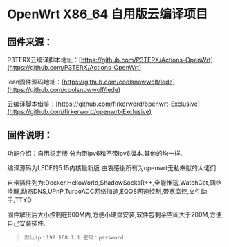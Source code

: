 # OpenWrt X86_64 自用版云编译项目

## 固件来源：

P3TERX云编译脚本地址：[https://github.com/P3TERX/Actions-OpenWrt](https://github.com/P3TERX/Actions-OpenWrt)

lean固件源码地址：[https://github.com/coolsnowwolf/lede](https://github.com/coolsnowwolf/lede)

云编译脚本借鉴：[https://github.com/firkerword/openwrt-Exclusive](https://github.com/firkerword/openwrt-Exclusive)

## 固件说明：
功能介绍：自用稳定版  分为带ipv6和不带ipv6版本,其他的均一样.

编译源码为LEDE的5.15内核最新版.由衷感谢所有为openwrt无私奉献的大佬们

自带插件列为:Docker,HelloWorld,ShadowSocksR++,全能推送,WatchCat,网络唤醒,动态DNS,UPnP,TurboACC网络加速,EQOS网速控制,带宽监控,文件助手,TTYD

固件解压后大小控制在800M内,方便小硬盘安装,软件包剩余空间大于200M,方便自己安装插件.

> `默认ip：192.168.1.1 密码：password`
